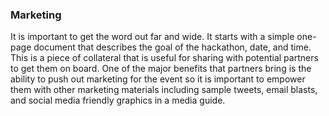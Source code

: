 ### Marketing

It is important to get the word out far and wide. It starts with a simple one-page document that describes the goal of the hackathon, date, and time. This is a piece of collateral that is useful for sharing with potential partners to get them on board. One of the major benefits that partners bring is the ability to push out marketing for the event so it is important to empower them with other marketing materials including sample tweets, email blasts, and social media friendly graphics in a media guide.
